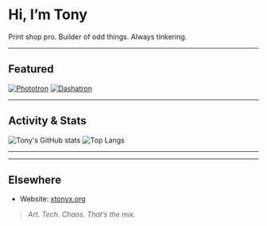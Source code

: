 # Hi, I’m Tony

Print shop pro. Builder of odd things. Always tinkering.

---

## Featured

[![Phototron](https://github-readme-stats.vercel.app/api/pin/?username=omgsideburns&repo=phototron&theme=tokyonight)](https://github.com/omgsideburns/phototron) 
[![Dashatron](https://github-readme-stats.vercel.app/api/pin/?username=omgsideburns&repo=dashatron&theme=tokyonight)](https://github.com/omgsideburns/dashatron)

---

## Activity & Stats

![Tony's GitHub stats](https://github-readme-stats.vercel.app/api?username=omgsideburns&show_icons=true&theme=tokyonight&hide_title=true) 
![Top Langs](https://github-readme-stats.vercel.app/api/top-langs/?username=omgsideburns&layout=compact&theme=tokyonight)

---
---

## Elsewhere

- Website: [xtonyx.org](https://xtonyx.org)

> _Art. Tech. Chaos. That’s the mix._
